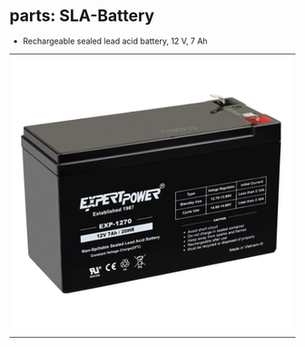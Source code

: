 # parts: SLA-Battery

- Rechargeable sealed lead acid battery, 12 V, 7 Ah

|   |
| --- |
| ![image](https://github.com/kamangir/assets2/raw/main/bluer-ugv/battery.png?raw=true) |
